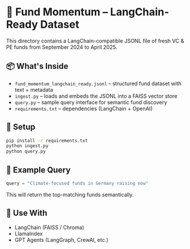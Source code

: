 # 🧠 Fund Momentum – LangChain-Ready Dataset

This directory contains a LangChain-compatible JSONL file of fresh VC & PE funds from September 2024 to April 2025.

## 📦 What's Inside

- `fund_momentum_langchain_ready.jsonl` – structured fund dataset with text + metadata
- `ingest.py` – loads and embeds the JSONL into a FAISS vector store
- `query.py` – sample query interface for semantic fund discovery
- `requirements.txt` – dependencies (LangChain + OpenAI)

## 🔧 Setup

```bash
pip install -r requirements.txt
python ingest.py
python query.py
```

## 🧠 Example Query

```python
query = "Climate-focused funds in Germany raising now"
```

This will return the top-matching funds semantically.

## 🧬 Use With

- LangChain (FAISS / Chroma)
- LlamaIndex
- GPT Agents (LangGraph, CrewAI, etc.)
